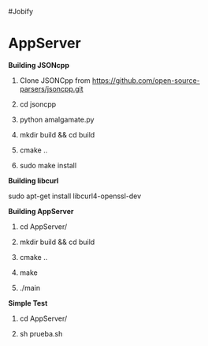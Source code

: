 #Jobify

# **AppServer** #


**Building JSONcpp**

1. Clone JSONCpp from https://github.com/open-source-parsers/jsoncpp.git

2. cd jsoncpp

3. python amalgamate.py

4. mkdir build && cd build

5. cmake ..

6. sudo make install


**Building libcurl**

sudo apt-get install libcurl4-openssl-dev


**Building AppServer**

1. cd AppServer/

2. mkdir build && cd build

3. cmake ..

4. make

5. ./main


**Simple Test**

1. cd AppServer/

2. sh prueba.sh
